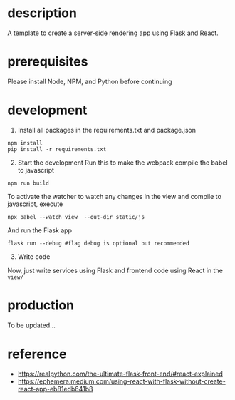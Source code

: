 # description 
A template to create a server-side rendering app using Flask and React. 

# prerequisites
Please install Node, NPM, and Python before continuing

# development
1. Install all packages in the requirements.txt and package.json

```
npm install
pip install -r requirements.txt
```
2. Start the development
Run this to make the webpack compile the babel to javascript
```
npm run build
```

To activate the watcher to watch any changes in the view and compile to javascript, execute
```
npx babel --watch view  --out-dir static/js
```

And run the Flask app
```
flask run --debug #flag debug is optional but recommended
```

3. Write code

Now, just write services using Flask and frontend code using React in the `view/`

# production
To be updated...


# reference
- https://realpython.com/the-ultimate-flask-front-end/#react-explained
- https://ephemera.medium.com/using-react-with-flask-without-create-react-app-eb81edb641b8
